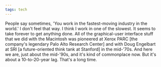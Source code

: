 ```yaml
---
tags: tech 
---
```


People say sometimes, 'You work in the fastest-moving industry in the world.' I don't feel that way. I think I work in one of the slowest. It seems to take forever to get anything done. All of the graphical-user interface stuff that we did with the Macintosh was pioneered at Xerox PARC [the company's legendary Palo Alto Research Center] and with Doug Engelbart at SRI [a future-oriented think tank at Stanford] in the mid-'70s. And here we are, just about the mid-'90s, and it's kind of commonplace now. But it's about a 10-to-20-year lag. That's a long time.
